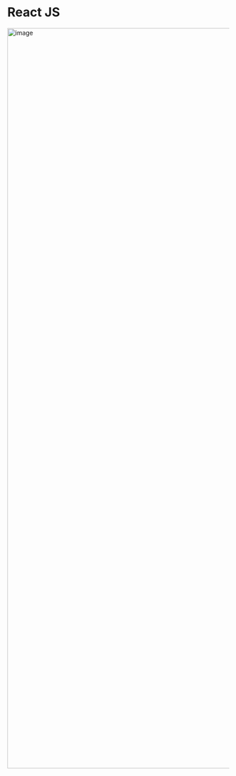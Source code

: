 # React JS

<img width="1676" alt="image" src="https://github.com/rezamandala/rza-admin-blues/assets/17976176/b2c7b9ad-053a-4972-a09f-5e57af87ead0">
